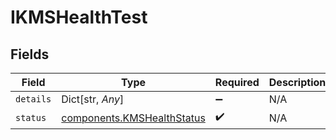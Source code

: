 # IKMSHealthTest


## Fields

| Field                                                                | Type                                                                 | Required                                                             | Description                                                          |
| -------------------------------------------------------------------- | -------------------------------------------------------------------- | -------------------------------------------------------------------- | -------------------------------------------------------------------- |
| `details`                                                            | Dict[str, *Any*]                                                     | :heavy_minus_sign:                                                   | N/A                                                                  |
| `status`                                                             | [components.KMSHealthStatus](../../models/shared/kmshealthstatus.md) | :heavy_check_mark:                                                   | N/A                                                                  |
